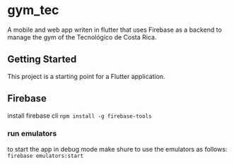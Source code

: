 # gym_tec

A mobile and web app writen in flutter that uses Firebase as a backend to manage the gym of the Tecnológico de Costa Rica.

## Getting Started

This project is a starting point for a Flutter application.

## Firebase
install firebase cli
`npm install -g firebase-tools`

### run emulators
to start the app in debug mode make shure to use the emulators as follows:
`firebase emulators:start`

